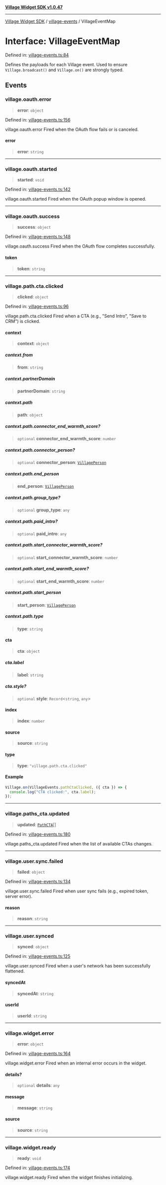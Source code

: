 [**Village Widget SDK v1.0.47**](../../README.md)

***

[Village Widget SDK](../../modules.md) / [village-events](../README.md) / VillageEventMap

# Interface: VillageEventMap

Defined in: [village-events.ts:84](https://github.com/VillageHQ/village-widget-sdk/blob/82bba2870810a013cfbc732565daf6ef26befe91/src/config/village-events.ts#L84)

Defines the payloads for each Village event.
Used to ensure `Village.broadcast()` and `Village.on()` are strongly typed.

## Events

### village.oauth.error

> **error**: `object`

Defined in: [village-events.ts:156](https://github.com/VillageHQ/village-widget-sdk/blob/82bba2870810a013cfbc732565daf6ef26befe91/src/config/village-events.ts#L156)

village.oauth.error
Fired when the OAuth flow fails or is canceled.

#### error

> **error**: `string`

***

### village.oauth.started

> **started**: `void`

Defined in: [village-events.ts:142](https://github.com/VillageHQ/village-widget-sdk/blob/82bba2870810a013cfbc732565daf6ef26befe91/src/config/village-events.ts#L142)

village.oauth.started
Fired when the OAuth popup window is opened.

***

### village.oauth.success

> **success**: `object`

Defined in: [village-events.ts:148](https://github.com/VillageHQ/village-widget-sdk/blob/82bba2870810a013cfbc732565daf6ef26befe91/src/config/village-events.ts#L148)

village.oauth.success
Fired when the OAuth flow completes successfully.

#### token

> **token**: `string`

***

### village.path.cta.clicked

> **clicked**: `object`

Defined in: [village-events.ts:96](https://github.com/VillageHQ/village-widget-sdk/blob/82bba2870810a013cfbc732565daf6ef26befe91/src/config/village-events.ts#L96)

village.path.cta.clicked
Fired when a CTA (e.g., "Send Intro", "Save to CRM") is clicked.

#### context

> **context**: `object`

##### context.from

> **from**: `string`

##### context.partnerDomain

> **partnerDomain**: `string`

##### context.path

> **path**: `object`

##### context.path.connector\_end\_warmth\_score?

> `optional` **connector\_end\_warmth\_score**: `number`

##### context.path.connector\_person?

> `optional` **connector\_person**: [`VillagePerson`](VillagePerson.md)

##### context.path.end\_person

> **end\_person**: [`VillagePerson`](VillagePerson.md)

##### context.path.group\_type?

> `optional` **group\_type**: `any`

##### context.path.paid\_intro?

> `optional` **paid\_intro**: `any`

##### context.path.start\_connector\_warmth\_score?

> `optional` **start\_connector\_warmth\_score**: `number`

##### context.path.start\_end\_warmth\_score?

> `optional` **start\_end\_warmth\_score**: `number`

##### context.path.start\_person

> **start\_person**: [`VillagePerson`](VillagePerson.md)

##### context.path.type

> **type**: `string`

#### cta

> **cta**: `object`

##### cta.label

> **label**: `string`

##### cta.style?

> `optional` **style**: `Record`\<`string`, `any`\>

#### index

> **index**: `number`

#### source

> **source**: `string`

#### type

> **type**: `"village.path.cta.clicked"`

#### Example

```ts
Village.on(VillageEvents.pathCtaClicked, ({ cta }) => {
  console.log("CTA clicked:", cta.label);
});
```

***

### village.paths\_cta.updated

> **updated**: [`PathCTA`](../../global-types/interfaces/PathCTA.md)[]

Defined in: [village-events.ts:180](https://github.com/VillageHQ/village-widget-sdk/blob/82bba2870810a013cfbc732565daf6ef26befe91/src/config/village-events.ts#L180)

village.paths_cta.updated
Fired when the list of available CTAs changes.

***

### village.user.sync.failed

> **failed**: `object`

Defined in: [village-events.ts:134](https://github.com/VillageHQ/village-widget-sdk/blob/82bba2870810a013cfbc732565daf6ef26befe91/src/config/village-events.ts#L134)

village.user.sync.failed
Fired when user sync fails (e.g., expired token, server error).

#### reason

> **reason**: `string`

***

### village.user.synced

> **synced**: `object`

Defined in: [village-events.ts:125](https://github.com/VillageHQ/village-widget-sdk/blob/82bba2870810a013cfbc732565daf6ef26befe91/src/config/village-events.ts#L125)

village.user.synced
Fired when a user's network has been successfully flattened.

#### syncedAt

> **syncedAt**: `string`

#### userId

> **userId**: `string`

***

### village.widget.error

> **error**: `object`

Defined in: [village-events.ts:164](https://github.com/VillageHQ/village-widget-sdk/blob/82bba2870810a013cfbc732565daf6ef26befe91/src/config/village-events.ts#L164)

village.widget.error
Fired when an internal error occurs in the widget.

#### details?

> `optional` **details**: `any`

#### message

> **message**: `string`

#### source

> **source**: `string`

***

### village.widget.ready

> **ready**: `void`

Defined in: [village-events.ts:174](https://github.com/VillageHQ/village-widget-sdk/blob/82bba2870810a013cfbc732565daf6ef26befe91/src/config/village-events.ts#L174)

village.widget.ready
Fired when the widget finishes initializing.
